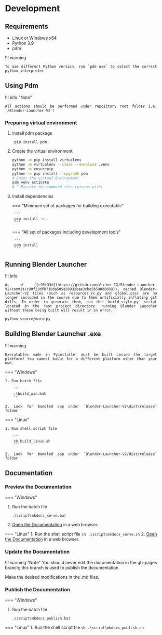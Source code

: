 <style>body {text-align: justify}</style>

# Development

## Requirements

- Linux or Windows x64
- Python 3.9
- pdm

!!! warning

    To use different Python version, run `pdm use` to select the correct python interpreter

## Using Pdm

!!! info "Note"

    All actions should be performed under repository root folder i.e. `/Blender-Launcher-V2`!

### Preparing virtual environment

1. Install pdm package

        pip install pdm

2. Create the virtual environment

    ```bash
    python -m pip install virtualenv
    python -m virtualenv --clear --download .venv
    python -m ensurepip
    python -m pip install --upgrade pdm
    # Enter the virtual Environment
    pdm venv activate
    # ^ Execute the command this returns with!
    ```

3. Install dependencies

    === "Minimum set of packages for building executable"

        ```
        pip install -e .
        ```

    === "All set of packages including development tools"

        ```
        pdm install
        ```

## Running Blender Launcher

!!! info

    As of ([c90f33d](https://github.com/Victor-IX/Blender-Launcher-V2/commit/c90f33dfb710da509e50932bae3cbe5b588d8688)), cached Blender-Launcher-V2 files (such as resources_rc.py and global.qss) are no longer included in the source due to them artificially inflating git diffs. In order to generate them, run the `build_style.py` script located in the root project directory. running Blender Launcher without these being built will result in an error.

```bash
python source/main.py
```

## Building Blender Launcher .exe

!!! warning

    Executables made in Pyinstaller must be built inside the target platform! You cannot build for a different platform other than your own.

=== "Windows"

    1. Run batch file

        ```
        .\build_win.bat
        ```

    2. Look for bundled app under `Blender-Launcher-V2\dist\release` folder

=== "Linux"

    1. Run shell script file

        ```
        sh build_linux.sh
        ```

    2. Look for bundled app under `Blender-Launcher-V2/dist/release` folder


## Documentation

### Preview the Documentation

=== "Windows"
   1. Run the batch file
        ```
        .\script\mkdocs_serve.bat
        ```
   2. [Open the Documentation](http://127.0.0.1:8000/) in a web browser.

=== "Linux"
    1. Run the shell script file
        ```
        sh .\script\mkdocs_serve.sh
        ```
    2. [Open the Documentation](http://127.0.0.1:8000/) in a web browser.

### Update the Documentation

!!! warning "Note"
    You should never edit the documentation in the gh-pages branch; this branch is used to publish the documentation.

Make the desired modifications in the .md files.

### Publish the Documentation

=== "Windows"
   1. Run the batch file
        ```
        .\script\mkdocs_publish.bat
        ```

=== "Linux"
    1. Run the shell script file
        ```
        sh .\script\mkdocs_publish.sh
        ```